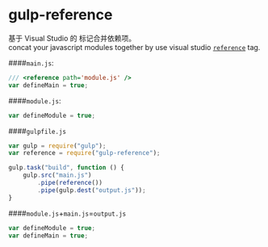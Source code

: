 # gulp-reference
基于 Visual Studio 的 <reference> 标记合并依赖项。<br>
concat your javascript modules together by use visual studio [`reference`](https://msdn.microsoft.com/en-us/library/bb385682(v=vs.110).aspx) tag.


####`main.js`:
```javascript
/// <reference path='module.js' />
var defineMain = true;
```
####`module.js`:
```javascript
var defineModule = true;
```
####`gulpfile.js`
```javascript
var gulp = require("gulp");
var reference = require("gulp-reference");

gulp.task("build", function () {
    gulp.src("main.js")
        .pipe(reference())
        .pipe(gulp.dest("output.js"));
}
```
####`module.js`+`main.js`=`output.js`
```javascript
var defineModule = true;
var defineMain = true;
```


